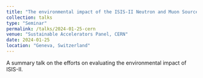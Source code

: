 ```yaml
---
title: "The environmental impact of the ISIS-II Neutron and Muon Source"
collection: talks
type: "Seminar"
permalink: /talks/2024-01-25-cern
venue: "Sustainable Accelerators Panel, CERN"
date: 2024-01-25
location: "Geneva, Switzerland"
---
```


A summary talk on the efforts on evaluating the environmental impact of ISIS-II.